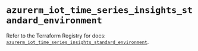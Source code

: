 # `azurerm_iot_time_series_insights_standard_environment`

Refer to the Terraform Registry for docs: [`azurerm_iot_time_series_insights_standard_environment`](https://registry.terraform.io/providers/hashicorp/azurerm/3.105.0/docs/resources/iot_time_series_insights_standard_environment).
